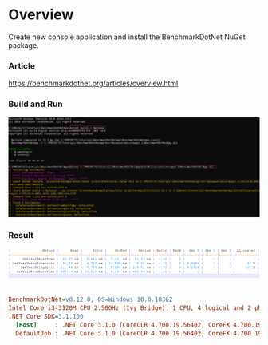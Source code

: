 # Overview
Create new console application and install the BenchmarkDotNet NuGet package.

### Article
https://benchmarkdotnet.org/articles/overview.html

### Build and Run
![Image of BenchmarkDotNet](screens/buildandrun.png)

### Result

![Image of BenchmarkDotNet](screens/output.png)

``` ini

BenchmarkDotNet=v0.12.0, OS=Windows 10.0.18362
Intel Core i3-3120M CPU 2.50GHz (Ivy Bridge), 1 CPU, 4 logical and 2 physical cores
.NET Core SDK=3.1.100
  [Host]     : .NET Core 3.1.0 (CoreCLR 4.700.19.56402, CoreFX 4.700.19.56404), X64 RyuJIT
  DefaultJob : .NET Core 3.1.0 (CoreCLR 4.700.19.56402, CoreFX 4.700.19.56404), X64 RyuJIT


